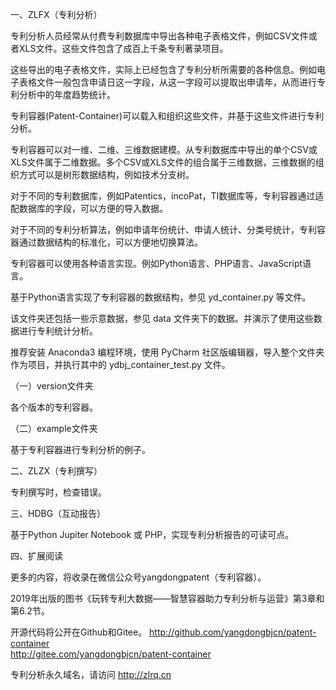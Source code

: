一、ZLFX（专利分析）

专利分析人员经常从付费专利数据库中导出各种电子表格文件，例如CSV文件或者XLS文件。这些文件包含了成百上千条专利著录项目。

这些导出的电子表格文件，实际上已经包含了专利分析所需要的各种信息。例如电子表格文件一般包含申请日这一字段，从这一字段可以提取出申请年，从而进行专利分析中的年度趋势统计。

专利容器(Patent-Container)可以载入和组织这些文件，并基于这些文件进行专利分析。

专利容器可以对一维、二维、三维数据建模。从专利数据库中导出的单个CSV或XLS文件属于二维数据。多个CSV或XLS文件的组合属于三维数据，三维数据的组织方式可以是树形数据结构，例如技术分支树。

对于不同的专利数据库，例如Patentics，incoPat，TI数据库等，专利容器通过适配数据库的字段，可以方便的导入数据。

对于不同的专利分析算法，例如申请年份统计、申请人统计、分类号统计，专利容器通过数据结构的标准化，可以方便地切换算法。

专利容器可以使用各种语言实现。例如Python语言、PHP语言、JavaScript语言。

基于Python语言实现了专利容器的数据结构，参见 yd_container.py 等文件。

该文件夹还包括一些示意数据，参见 data 文件夹下的数据。并演示了使用这些数据进行专利统计分析。

推荐安装 Anaconda3 编程环境，使用 PyCharm 社区版编辑器，导入整个文件夹作为项目，并执行其中的 ydbj_container_test.py 文件。

（一）version文件夹

各个版本的专利容器。

（二）example文件夹

基于专利容器进行专利分析的例子。

二、ZLZX（专利撰写）

专利撰写时，检查错误。

三、HDBG（互动报告）

基于Python Jupiter Notebook 或 PHP，实现专利分析报告的可读可点。

四、扩展阅读

更多的内容，将收录在微信公众号yangdongpatent（专利容器）。

2019年出版的图书《玩转专利大数据——智慧容器助力专利分析与运营》第3章和第6.2节。

开源代码将公开在Github和Gitee。
http://github.com/yangdongbjcn/patent-container  
http://gitee.com/yangdongbjcn/patent-container

专利分析永久域名，请访问 http://zlrq.cn